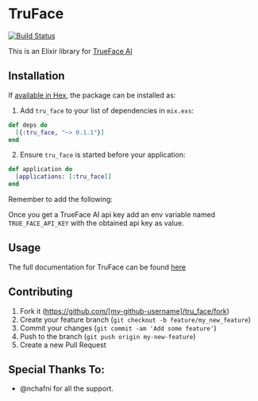 # TruFace
[![Build Status](https://travis-ci.org/Waasi/tru_face.svg?branch=master)](https://travis-ci.org/Waasi/tru_face)

This is an Elixir library for [TrueFace AI](https://chui.ai/)

## Installation

If [available in Hex](https://hex.pm/docs/publish), the package can be installed as:

1. Add `tru_face` to your list of dependencies in `mix.exs`:

```elixir
def deps do
  [{:tru_face, "~> 0.1.1"}]
end
```

2. Ensure `tru_face` is started before your application:

```elixir
def application do
  [applications: [:tru_face]]
end
```

Remember to add the following:

Once you get a TrueFace AI api key add an env variable named `TRUE_FACE_API_KEY`
with the obtained api key as value.

## Usage

The full documentation for TruFace can be found [here](https://hexdocs.pm/tru_face/0.1.1/api-reference.html)

## Contributing

1. Fork it (https://github.com/[my-github-username]/tru_face/fork)
2. Create your feature branch (`git checkout -b feature/my_new_feature`)
3. Commit your changes (`git commit -am 'Add some feature'`)
4. Push to the branch (`git push origin my-new-feature`)
5. Create a new Pull Request

## Special Thanks To:

- @nchafni for all the support.
